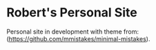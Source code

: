 # Robert's Personal Site

Personal site in development with theme from: (https://github.com/mmistakes/minimal-mistakes).


